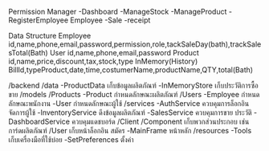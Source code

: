 Permission
    Manager 
        -Dashboard
        -ManageStock
        -ManageProduct
        -RegisterEmployee
    Employee
        -Sale
        -receipt

Data Structure
    Employee
        id,name,phone,email,password,permission,role,tackSaleDay(bath),trackSalesTotal(Bath)
    User
        id,name,phone,email,password
    Product
        id,name,price,discount,tax,stock,type
    InMemory(History)
        BillId,typeProduct,date,time,costumerName,productName,QTY,total(Bath)


/backend
    /data 
        -ProductData เก็บข้อมูลผลิตภัณฑ์
        -InMemoryStore เก็บประวัติการซื้อขาย
    /models
        /Products
            -Product กำหนดลักษณะผลิตภัณฑ์
        /Users
            -Employee กำหนดลักษณะพนักงาน
            -User กำหนดลักษณะผู้ใช้
        /services
            -AuthService ควบคุมการล็อกอิน จัดการผู้ใช้
            -InventoryService ดึงข้อมูลผลิตภัณฑ์
            -SalesService ควบคุมการขาย ประวัติ
            -DashboardService ควบคุมแดชบอร์ด
/Client
    /Component เก็บพวกส่วนประกอบ เช่น การ์ดผลิตภัณฑ์
    /User เก็บหน้าล็อกอิน สมัคร
    -MainFrame หน้าหลัก
/resources 
    -Tools เก็บเครื่องมือที่ใช้บ่อย
    -SetPreferences ตั้งค่า


    
